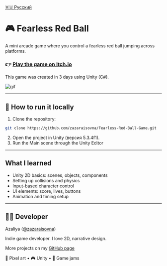 [🇷🇺 Русский](README.ru.md)

# 🎮 Fearless Red Ball

A mini arcade game where you control a fearless red ball jumping across platforms.  
### 👉 [Play the game on Itch.io](https://zaza.itch.io/fearless-red-ball)  
This game was created in 3 days using Unity (C#).

![gif](https://github.com/zazaraisovna/challenge3/blob/master/zaza_challenge_3_wsgames_small.gif)

---

## 🚀 How to run it locally

1.  Clone the repository:
   ```bash
   git clone https://github.com/zazaraisovna/Fearless-Red-Ball-Game.git
   ```
2. Open the project in Unity (версия 5.3.4f1).
3. Run the Main scene through the Unity Editor

---

## What I learned
- Unity 2D basics: scenes, objects, components
- Setting up collisions and physics
- Input-based character control
- UI elements: score, lives, buttons
- Animation and timing setup

---

## 👩‍💻 Developer

Azaliya ([@zazaraisovna](https://github.com/zazaraisovna))

Indie game developer. I love 2D, narrative design.

More projects on my [GitHub page](https://github.com/zazaraisovna)

🎨 Pixel art • 🎮 Unity • 🧪 Game jams
